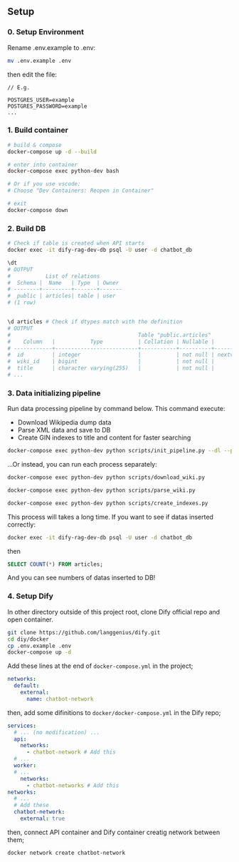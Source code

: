 ## Setup
### 0. Setup Environment
Rename .env.example to .env:

```bash
mv .env.example .env
```
then edit the file:
```text
// E.g.

POSTGRES_USER=example
POSTGRES_PASSWORD=example
...
```
### 1. Build container
```bash
# build & compose
docker-compose up -d --build

# enter into container
docker-compose exec python-dev bash

# Or if you use vscode:
# Choose "Dev Containers: Reopen in Container"

# exit
docker-compose down
```
### 2. Build DB
```bash
# Check if table is created when API starts
docker exec -it dify-rag-dev-db psql -U user -d chatbot_db

\dt
# OUTPUT
#           List of relations
#  Schema |  Name   | Type  | Owner
# --------+---------+-------+-------
#  public | articles| table | user
# (1 row)


\d articles # Check if dtypes match with the definition
# OUTPUT
#                                        Table "public.articles"
#    Column   |           Type           | Collation | Nullable |               Default                
# ------------+--------------------------+-----------+----------+--------------------------------------
#  id         | integer                  |           | not null | nextval('articles_id_seq'::regclass)
#  wiki_id    | bigint                   |           | not null | 
#  title      | character varying(255)   |           | not null | 
# ...
```
### 3. Data initializing pipeline
Run data processing pipeline by command below. This command execute:
- Download Wikipedia dump data
- Parse XML data and save to DB
- Create GIN indexes to title and content for faster searching
```bash
docker-compose exec python-dev python scripts/init_pipeline.py --dl --parse --id
```

...Or instead, you can run each process separately:
```bash
docker-compose exec python-dev python scripts/download_wiki.py

docker-compose exec python-dev python scripts/parse_wiki.py

docker-compose exec python-dev python scripts/create_indexes.py
```

This process will takes a long time. If you want to see if datas inserted correctly:
```bash
docker exec -it dify-rag-dev-db psql -U user -d chatbot_db
```
then
```sql
SELECT COUNT(*) FROM articles;
```
And you can see numbers of datas inserted to DB!


### 4. Setup Dify
In other directory outside of this project root, clone Dify official repo and open container.
```bash
git clone https://github.com/langgenius/dify.git
cd diy/docker
cp .env.example .env
docker-compose up -d
```
Add these lines at the end of `docker-compose.yml` in the project;
```yaml
networks:
  default:
    external:
      name: chatbot-network
```
then, add some difinitions to `docker/docker-compose.yml` in the Dify repo;
```yaml
services:
  # ... (no modification) ...
  api:
    networks:
      - chatbot-network # Add this
  # ...
  worker:
  # ...
    networks:
      - chatbot-networks # Add this
networks:
  # ...
  # Add these
  chatbot-network:
    external: true
```
then, connect API container and Dify container creatig network between them;
```bash
docker network create chatbot-network
```